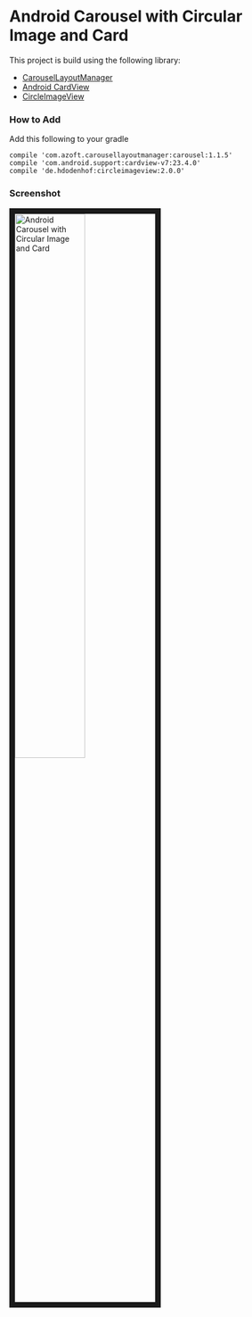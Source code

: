 # Android Carousel with Circular Image and Card

This project is build using the following library: 

-  [CarouselLayoutManager](https://github.com/Azoft/CarouselLayoutManager)
-  [Android CardView](https://developer.android.com/training/material/lists-cards.html)
-  [CircleImageView](https://github.com/hdodenhof/CircleImageView)

### How to Add

Add this following to your gradle

```text
compile 'com.azoft.carousellayoutmanager:carousel:1.1.5'
compile 'com.android.support:cardview-v7:23.4.0'
compile 'de.hdodenhof:circleimageview:2.0.0'
```

### Screenshot

<a href="https://www.youtube.com/watch?v=uKUfCClXRxo
" target="_blank"><img src="http://i64.tinypic.com/16789p3.jpg" 
alt="Android Carousel with Circular Image and Card" width="50%" border="10" /></a>
